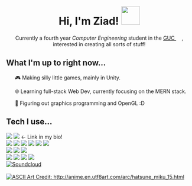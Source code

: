 <h1 align = "center">Hi, I'm Ziad!  <img src="https://media1.giphy.com/media/Hfvg229hwYn7AXRVHJ/giphy.gif" width="50"></h1>
<p align = "center">Currently a fourth year <em>Computer Engineering</em> student in the <a href="https://www.guc.edu.eg/">GUC </a><img src="https://www.guc.edu.eg/20years/img/emblem-guc.png" height="15">, interested in creating all sorts of stuff!</p>

<h2>What I'm up to right now...</h2>
<list>
  <ul><p>🎮 Making silly little games, mainly in Unity.</p></ul>
  <ul><p>🌐 Learning full-stack Web Dev, currently focusing on the MERN stack.</p></ul>
  <ul><p>🎨 Figuring out graphics programming and OpenGL :D</p></ul>
</list>

<h2>Tech I use...</h2>
<div>
  <img src="https://img.shields.io/badge/github-%23181717.svg?&style=flat&logo=github&logoColor=white" />
  <img src="https://img.shields.io/badge/itch.io-%23FA5C5C.svg?&style=flat&logo=itch.io&logoColor=white" />
  <span><- Link in my bio!</span>
</div>
<div>
  <img src="https://custom-icon-badges.demolab.com/badge/c%23-%23239120.svg?logo=cshrp&logoColor=white" />
  <img src="https://img.shields.io/badge/python-%233776AB.svg?&style=flat&logo=python&logoColor=white"/>
  <img src="https://img.shields.io/badge/java-teal?logo=oracle&logoColor=white" />
  <img src="https://img.shields.io/badge/javascript-F7DF1E?logo=javascript&logoColor=000" />
  <img src="https://img.shields.io/badge/html5-%23E34F26.svg?&style=flat&logo=html5&logoColor=white" />
  <img src="https://img.shields.io/badge/css3-%231572B6.svg?&style=flat&logo=css3&logoColor=white" />
</div>
<div>
  <img src="https://img.shields.io/badge/unity-%23000000.svg?&style=flat&logo=unity&logoColor=white" />
  <img src="https://img.shields.io/badge/react-%2320232a.svg?logo=react&logoColor=%2361DAFB" />
  <img src="https://img.shields.io/badge/tailwind%20css-%2338B2AC.svg?logo=tailwind-css&logoColor=white" />
</div>
<div>
  <img src="https://img.shields.io/badge/jetbrains-%23000000.svg?&style=flat&logo=jetbrains&logoColor=white" />
  <img src="https://custom-icon-badges.demolab.com/badge/visual%20studio%20code-0078d7.svg?logo=vsc&logoColor=white"/>
  <img src="https://img.shields.io/badge/linux%20mint-87CF3E?logo=linuxmint&logoColor=fff" />
  <img src="https://img.shields.io/badge/notion-%23000000.svg?&style=flat&logo=notion&logoColor=white" />
</div>

<div>
  <a href = "https://soundcloud.com/stayedfiddle">
  <img alt="Soundcloud" src="https://img.shields.io/badge/soundcloud-my_music!-darkorange?style=flat&logo=soundcloud&logoColor=orange">
</div>

<br/>

<img src = "https://github.com/ZiadElGendy/ZiadElGendy/assets/108495973/42166e9c-2472-4e03-bf60-757e4cef777d" alt ="ASCII Art Credit: http://anime.en.utf8art.com/arc/hatsune_miku_15.html">
